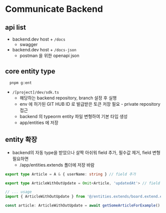 # Communicate Backend

## api list

- backend.dev host + `/docs`
    - swagger
- backend.dev host + `/docs-json`
    - postman 을 위한 openapi json

## core entity type

```shell
  pnpm g:ent
```

- `/[project]/dev/sdk.ts`
    - 해당하는 backend repository, branch 설정 후 실행
    - env 에 허가된 GIT HUB ID 로 발급받은 토큰 저장 필요 - private repository 접근
    - backend 의 typeorm entity 파일 변형하여 기본 타입 생성
    - app/entities 에 저장

## entity 확장

- backend의 자동 type을 받았으나 살짝 아쉬워 field 추가, 필수값 제거, field 변형 필요하면
    - /app/entities.extends 폴더에 저장 바람

```typescript
export type Article = A & { userName: string } // field 추가

export type ArticleWithOutUpdate = Omit<Article, 'updatedAt'> // field 제거

// ... usage
import { ArticleWithOutUpdate } from '@/entities.extends/board.extend.entity.ts'

const article: ArticleWithOutUpdate = await getSomeArticleForExample()

```

